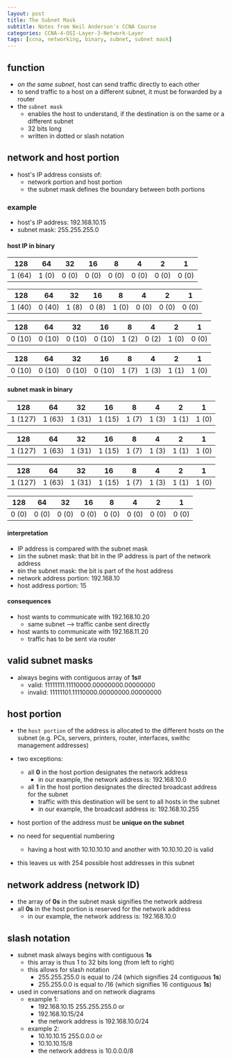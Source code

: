 ```yaml
--- 
layout: post 
title: The Subnet Mask
subtitle: Notes from Neil Anderson's CCNA Course
categories: CCNA-4-OSI-Layer-3-Network-Layer
tags: [ccna, networking, binary, subnet, subnet mask]
---
```


## function

- *on the same subnet*, host can send traffic directly to each other
- to send traffic to a host on a different subnet, it must be forwarded by a router
- the `subnet mask`
    - enables the host to understand, if the destination is on the same or a different subnet
    - 32 bits long
    - written in dotted or slash notation

## network and host portion

- host's IP address consists of:
    - network portion and host portion
    - the subnet mask defines the boundary between both portions

### example

- host's IP address: 192.168.10.15
- subnet mask: 255.255.255.0


#### host IP in binary

| 128 | 64 | 32 | 16 | 8 | 4 | 2 | 1 |
| --- | --- | --- | --- | --- | --- | --- | --- |
| 1 (64) | 1 (0) | 0 (0) | 0 (0) | 0 (0) | 0 (0) | 0 (0) | 0 (0) |

| 128 | 64 | 32 | 16 | 8 | 4 | 2 | 1 |
| --- | --- | --- | --- | --- | --- | --- | --- |
| 1 (40) | 0 (40) | 1 (8) | 0 (8) | 1 (0) | 0 (0) | 0 (0) | 0 (0) |

| 128 | 64 | 32 | 16 | 8 | 4 | 2 | 1 |
| --- | --- | --- | --- | --- | --- | --- | --- |
| 0 (10) | 0 (10) | 0 (10) | 0 (10) | 1 (2) | 0 (2) | 1 (0) | 0 (0) |

| 128 | 64 | 32 | 16 | 8 | 4 | 2 | 1 |
| --- | --- | --- | --- | --- | --- | --- | --- |
| 0 (10) | 0 (10) | 0 (10) | 0 (10) | 1 (7) | 1 (3) | 1 (1) | 1 (0) |

#### subnet mask in binary

| 128 | 64 | 32 | 16 | 8 | 4 | 2 | 1 |
| --- | --- | --- | --- | --- | --- | --- | --- |
| 1 (127) | 1 (63) | 1 (31) | 1 (15) | 1 (7) | 1 (3) | 1 (1) | 1 (0) |

| 128 | 64 | 32 | 16 | 8 | 4 | 2 | 1 |
| --- | --- | --- | --- | --- | --- | --- | --- |
| 1 (127) | 1 (63) | 1 (31) | 1 (15) | 1 (7) | 1 (3) | 1 (1) | 1 (0) |

| 128 | 64 | 32 | 16 | 8 | 4 | 2 | 1 |
| --- | --- | --- | --- | --- | --- | --- | --- |
| 1 (127) | 1 (63) | 1 (31) | 1 (15) | 1 (7) | 1 (3) | 1 (1) | 1 (0) |

| 128 | 64 | 32 | 16 | 8 | 4 | 2 | 1 |
| --- | --- | --- | --- | --- | --- | --- | --- |
| 0 (0) | 0 (0) | 0 (0) | 0 (0) | 0 (0) | 0 (0) | 0 (0) | 0 (0) |

#### interpretation

- IP address is compared with the subnet mask
- `1`in the subnet mask: that bit in the IP address is part of the network address
- `0`in the subnet mask: the bit is part of the host address
- network address portion: 192.168.10
- host address portion: 15

#### consequences

- host wants to communicate with 192.168.10.20
    - same subnet --> traffic canbe sent directly
- host wants to communicate with 192.168.11.20
    - traffic has to be sent via router

## valid subnet masks

- always begins with contiguous array of **1s**#
    - valid: 11111111.11110000.00000000.00000000
    - invalid: 11111101.11110000.00000000.00000000

## host portion

- the `host portion` of the address is allocated to the different hosts on the subnet (e.g. PCs, servers, printers, router, interfaces, swithc management addresses)
- two exceptions:
    - all **0** in the host portion designates the network address
        - in our example, the network address is: 192.168.10.0
    - all **1** in the host portion designates the directed broadcast address for the subnet
        - traffic with this destination will be sent to all hosts in the subnet
        - in our example, the broadcast address is: 192.168.10.255

- host portion of the address must be **unique on the subnet**
- no need for sequential numbering
    - having a host with 10.10.10.10 and another with 10.10.10.20 is valid
- this leaves us with 254 possible host addresses in this subnet

## network address (network ID)

- the array of **0s** in the subnet mask signifies the network address
- all **0s** in the host portion is reserved for the network address
    - in our example, the network address is: 192.168.10.0

## slash notation

- subnet mask always begins with contiguous **1s**
     - this array is thus 1 to 32 bits long (from left to right)
     - this allows for slash notation
        - 255.255.255.0 is equal to /24 (which signifies 24 contiguous **1s**)
        - 255.255.0.0 is equal to /16 (which signifies 16 contiguous **1s**)
- used in conversations and on network diagrams
    - example 1: 
        - 192.168.10.15 255.255.255.0 or
        - 192.168.10.15/24
        - the network address is 192.168.10.0/24
    - example 2: 
        - 10.10.10.15 255.0.0.0 or
        - 10.10.10.15/8
        - the network address is 10.0.0.0/8
